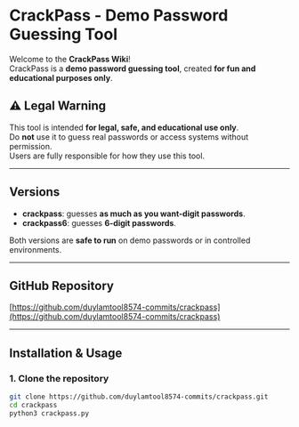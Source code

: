 # CrackPass - Demo Password Guessing Tool

Welcome to the **CrackPass Wiki**!  
CrackPass is a **demo password guessing tool**, created **for fun and educational purposes only**.

## ⚠️ Legal Warning
This tool is intended **for legal, safe, and educational use only**.  
Do **not** use it to guess real passwords or access systems without permission.  
Users are fully responsible for how they use this tool.

---

## Versions
- **crackpass**: guesses **as much as you want-digit passwords**.  
- **crackpass6**: guesses **6-digit passwords**.  

Both versions are **safe to run** on demo passwords or in controlled environments.

---

## GitHub Repository
[https://github.com/duylamtool8574-commits/crackpass](https://github.com/duylamtool8574-commits/crackpass)

---

## Installation & Usage

### 1. Clone the repository
```bash
git clone https://github.com/duylamtool8574-commits/crackpass.git
cd crackpass
python3 crackpass.py
